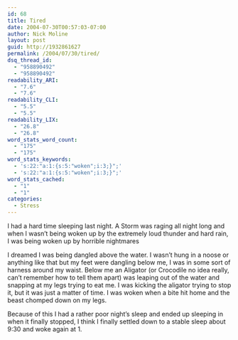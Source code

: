 ```yaml
---
id: 68
title: Tired
date: 2004-07-30T00:57:03-07:00
author: Nick Moline
layout: post
guid: http://1932861627
permalink: /2004/07/30/tired/
dsq_thread_id:
  - "958890492"
  - "958890492"
readability_ARI:
  - "7.6"
  - "7.6"
readability_CLI:
  - "5.5"
  - "5.5"
readability_LIX:
  - "26.8"
  - "26.8"
word_stats_word_count:
  - "175"
  - "175"
word_stats_keywords:
  - 's:22:"a:1:{s:5:"woken";i:3;}";'
  - 's:22:"a:1:{s:5:"woken";i:3;}";'
word_stats_cached:
  - "1"
  - "1"
categories:
  - Stress
---
```

I had a hard time sleeping last night. A Storm was raging all night long and when I wasn&#8217;t being woken up by the extremely loud thunder and hard rain, I was being woken up by horrible nightmares

<!--more-->

I dreamed I was being dangled above the water. I wasn&#8217;t hung in a noose or anything like that but my feet were dangling below me, I was in some sort of harness around my waist. Below me an Aligator (or Crocodile no idea really, can&#8217;t remember how to tell them apart) was leaping out of the water and snapping at my legs trying to eat me. I was kicking the aligator trying to stop it, but it was just a matter of time. I was woken when a bite hit home and the beast chomped down on my legs.

Because of this I had a rather poor night&#8217;s sleep and ended up sleeping in when it finally stopped, I think I finally settled down to a stable sleep about 9:30 and woke again at 1.